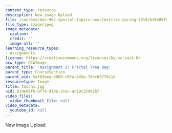 ```yaml
---
content_type: resource
description: New image Upload
file: /courses/mas-962-special-topics-new-textiles-spring-2010/b19e89f60f76d1963cecac19c25d61b7_touch1.jpg
file_type: image/jpeg
image_metadata:
  caption: ''
  credit: ''
  image-alt: ''
learning_resource_types:
- Assignments
license: https://creativecommons.org/licenses/by-nc-sa/4.0/
ocw_type: OCWImage
parent_title: 'Assignment 3: Fractal Tree Bag'
parent_type: CourseSection
parent_uid: 5af02bea-0868-c0fa-845e-79cc65770c1e
resourcetype: Image
title: touch1.jpg
uid: b19e89f6-0f76-d196-3cec-ac19c25d61b7
video_files:
  video_thumbnail_file: null
video_metadata:
  youtube_id: null
---
```

New image Upload